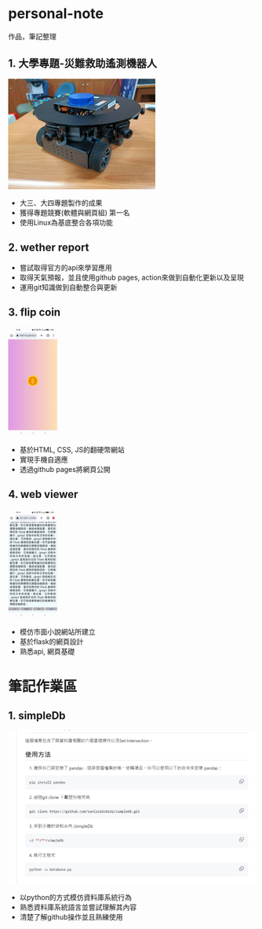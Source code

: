 # personal-note
作品，筆記整理

## 1. 大學專題-災難救助遙測機器人
<img src="img/116531.jpg" alt="alt text" width="300"/>

- 大三、大四專題製作的成果
- 獲得專題競賽(軟體與網頁組) 第一名
- 使用Linux為基底整合各項功能

## 2. wether report
- 嘗試取得官方的api來學習應用
- 取得天氣預報，並且使用github pages, action來做到自動化更新以及呈現
- 運用git知識做到自動整合與更新

## 3. flip coin
<img src="img/117007.jpg" alt="alt text" style="max-width:100px; height:auto;"/>

- 基於HTML, CSS, JS的翻硬幣網站
- 實現手機自適應
- 透過github pages將網頁公開

## 4. web viewer
<img src="img/117008.jpg" alt="alt text" style="max-width:100px; height:auto;"/>

- 模仿市面小說網站所建立
- 基於flask的網頁設計
- 熟悉api, 網頁基礎

# 筆記作業區
## 1. simpleDb
![alt text](img/123456.png)
- 以python的方式模仿資料庫系統行為
- 熟悉資料庫系統語言並嘗試理解其內容
- 清楚了解github操作並且熟練使用